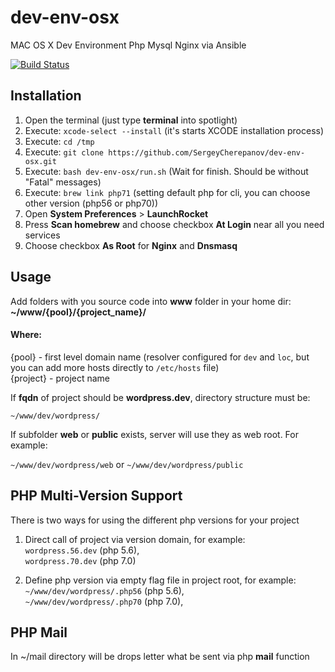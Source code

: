 # dev-env-osx
MAC OS X Dev Environment Php Mysql Nginx via Ansible

[![Build Status](https://travis-ci.org/SergeyCherepanov/dev-env-osx.svg?branch=master)](https://travis-ci.org/SergeyCherepanov/dev-env-osx)  

## Installation 
1. Open the terminal (just type **terminal** into spotlight)
2. Execute: `xcode-select --install` (it's starts XCODE installation process)
3. Execute: `cd /tmp`
4. Execute: `git clone https://github.com/SergeyCherepanov/dev-env-osx.git`
5. Execute: `bash dev-env-osx/run.sh` (Wait for finish. Should be without "Fatal" messages)
6. Execute: `brew link php71` (setting default php for cli, you can choose other version (php56 or php70))
7. Open **System Preferences** > **LaunchRocket**
8. Press **Scan homebrew** and choose checkbox **At Login** near all you need services
9. Choose checkbox **As Root** for **Nginx** and **Dnsmasq**


## Usage
Add folders with you source code into **www** folder in your home dir: **~/www/{pool}/{project_name}/**

#### Where:  
{pool} - first level domain name (resolver configured for `dev` and `loc`, but you can add more hosts directly to `/etc/hosts` file)  
{project} - project name  

If **fqdn** of project should be **wordpress.dev**, directory structure must be:

`~/www/dev/wordpress/`

If subfolder **web** or **public** exists, server will use they as web root. For example:    

`~/www/dev/wordpress/web` or  `~/www/dev/wordpress/public`  

## PHP Multi-Version Support

There is two ways for using the different php versions for your project

1. Direct call of project via version domain, for example:  
`wordpress.56.dev` (php 5.6),  
`wordpress.70.dev` (php 7.0)  

2. Define php version via  empty flag file in project root, for example:  
`~/www/dev/wordpress/.php56` (php 5.6),  
`~/www/dev/wordpress/.php70` (php 7.0),  

## PHP Mail

In ~/mail directory will be drops letter what be sent via php **mail** function
